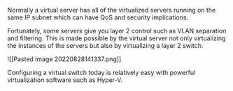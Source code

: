 Normally a virtual server has all of the virtualized servers running on the same IP subnet which can have QoS and security implications.

Fortunately, some servers give you layer 2 control such as VLAN separation and filtering. This is made possible by the virtual server not only virtualizing the instances of the servers but also by virtualizing a layer 2 switch.

![[Pasted image 20220828141337.png]]

Configuring a virtual switch today is relatively easy with powerful virtualization software such as Hyper-V.